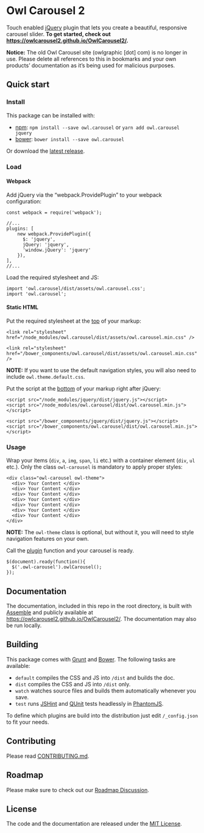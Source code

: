 Owl Carousel 2
==============

Touch enabled [jQuery](https://jquery.com/) plugin that lets you create a beautiful, responsive carousel slider. **To get started, check out https://owlcarousel2.github.io/OwlCarousel2/.**

**Notice:** The old Owl Carousel site (owlgraphic \[dot\] com) is no longer in use. Please delete all references to this in bookmarks and your own products’ documentation as it’s being used for malicious purposes.

Quick start
-----------

### Install

This package can be installed with:

-   [npm](https://www.npmjs.com/package/owl.carousel): `npm install --save owl.carousel` or `yarn add owl.carousel jquery`
-   [bower](http://bower.io/search/?q=owl.carousel): `bower install --save owl.carousel`

Or download the [latest release](https://github.com/OwlCarousel2/OwlCarousel2/releases).

### Load

#### Webpack

Add jQuery via the “webpack.ProvidePlugin” to your webpack configuration:

    const webpack = require('webpack');

    //...
    plugins: [
        new webpack.ProvidePlugin({
          $: 'jquery',
          jQuery: 'jquery',
          'window.jQuery': 'jquery'
        }),
    ],
    //...

Load the required stylesheet and JS:

    import 'owl.carousel/dist/assets/owl.carousel.css';
    import 'owl.carousel';

#### Static HTML

Put the required stylesheet at the [top](https://developer.yahoo.com/performance/rules.html#css_top) of your markup:

    <link rel="stylesheet" href="/node_modules/owl.carousel/dist/assets/owl.carousel.min.css" />

    <link rel="stylesheet" href="/bower_components/owl.carousel/dist/assets/owl.carousel.min.css" />

**NOTE:** If you want to use the default navigation styles, you will also need to include `owl.theme.default.css`.

Put the script at the [bottom](https://developer.yahoo.com/performance/rules.html#js_bottom) of your markup right after jQuery:

    <script src="/node_modules/jquery/dist/jquery.js"></script>
    <script src="/node_modules/owl.carousel/dist/owl.carousel.min.js"></script>

    <script src="/bower_components/jquery/dist/jquery.js"></script>
    <script src="/bower_components/owl.carousel/dist/owl.carousel.min.js"></script>

### Usage

Wrap your items (`div`, `a`, `img`, `span`, `li` etc.) with a container element (`div`, `ul` etc.). Only the class `owl-carousel` is mandatory to apply proper styles:

    <div class="owl-carousel owl-theme">
      <div> Your Content </div>
      <div> Your Content </div>
      <div> Your Content </div>
      <div> Your Content </div>
      <div> Your Content </div>
      <div> Your Content </div>
      <div> Your Content </div>
    </div>

**NOTE:** The `owl-theme` class is optional, but without it, you will need to style navigation features on your own.

Call the [plugin](https://learn.jquery.com/plugins/) function and your carousel is ready.

    $(document).ready(function(){
      $('.owl-carousel').owlCarousel();
    });

Documentation
-------------

The documentation, included in this repo in the root directory, is built with [Assemble](http://assemble.io/) and publicly available at https://owlcarousel2.github.io/OwlCarousel2/. The documentation may also be run locally.

Building
--------

This package comes with [Grunt](http://gruntjs.com/) and [Bower](http://bower.io/). The following tasks are available:

-   `default` compiles the CSS and JS into `/dist` and builds the doc.
-   `dist` compiles the CSS and JS into `/dist` only.
-   `watch` watches source files and builds them automatically whenever you save.
-   `test` runs [JSHint](http://www.jshint.com/) and [QUnit](http://qunitjs.com/) tests headlessly in [PhantomJS](http://phantomjs.org/).

To define which plugins are build into the distribution just edit `/_config.json` to fit your needs.

Contributing
------------

Please read [CONTRIBUTING.md](CONTRIBUTING.md).

Roadmap
-------

Please make sure to check out our [Roadmap Discussion](https://github.com/OwlCarousel2/OwlCarousel2/issues/1756).

License
-------

The code and the documentation are released under the [MIT License](LICENSE).
